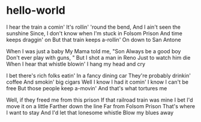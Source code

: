 # hello-world

I hear the train a comin'
It's rollin' 'round the bend,
And I ain't seen the sunshine
Since, I don't know when
I'm stuck in Folsom Prison
And time keeps draggin' on
But that train keeps a-rollin'
On down to San Antone

When I was just a baby
My Mama told me, "Son
Always be a good boy
Don't ever play with guns, "
But I shot a man in Reno
Just to watch him die
When I hear that whistle blowin'
I hang my head and cry

I bet there's rich folks eatin'
In a fancy dining car
They're probably drinkin' coffee
And smokin' big cigars
Well I know I had it comin'
I know I can't be free
But those people keep a-movin'
And that's what tortures me

Well, if they freed me from this prison
If that railroad train was mine
I bet I'd move it on a little
Farther down the line
Far from Folsom Prison
That's where I want to stay
And I'd let that lonesome whistle
Blow my blues away
